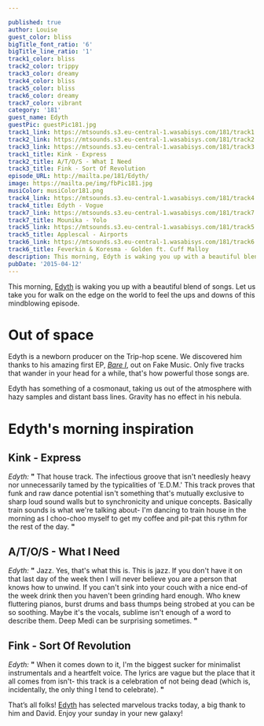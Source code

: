 ```yaml
---

published: true
author: Louise
guest_color: bliss
bigTitle_font_ratio: '6'
bigTitle_line_ratio: '1'
track1_color: bliss
track2_color: trippy
track3_color: dreamy
track4_color: bliss
track5_color: bliss
track6_color: dreamy
track7_color: vibrant
category: '181'
guest_name: Edyth
guestPic: guestPic181.jpg
track1_link: https://mtsounds.s3.eu-central-1.wasabisys.com/181/track1.mp3
track2_link: https://mtsounds.s3.eu-central-1.wasabisys.com/181/track2.mp3
track3_link: https://mtsounds.s3.eu-central-1.wasabisys.com/181/track3.mp3
track1_title: Kink - Express
track2_title: A/T/O/S - What I Need
track3_title: Fink - Sort Of Revolution
episode_URL: http://mailta.pe/181/Edyth/
image: https://mailta.pe/img/fbPic181.jpg
musiColor: musiColor181.png
track4_link: https://mtsounds.s3.eu-central-1.wasabisys.com/181/track4.mp3
track4_title: Edyth - Vogue
track7_link: https://mtsounds.s3.eu-central-1.wasabisys.com/181/track7.mp3
track7_title: Mounika - Yolo
track5_link: https://mtsounds.s3.eu-central-1.wasabisys.com/181/track5.mp3
track5_title: Applescal - Airports
track6_link: https://mtsounds.s3.eu-central-1.wasabisys.com/181/track6.mp3
track6_title: Feverkin & Koresma - Golden ft. Cuff Malloy
description: This morning, Edyth is waking you up with a beautiful blend of songs. Let us take you for walk on the edge on the world to feel the ups and downs of this mindblowing episode.
pubDate: '2015-04-12'
---
```


This morning, [Edyth](https://www.facebook.com/edythmusic?_rdr "Edyth's FB page") is waking you up with a beautiful blend of songs. Let us take you for walk on the edge on the world to feel the ups and downs of this mindblowing episode. 

# Out of space
Edyth is a newborn producer on the Trip-hop scene. We discovered him thanks to his amazing first EP, [_Bare I_](https://soundcloud.com/fakemusicrec/sets/edyth-bare-1 "Listen to Bare I"), out on Fake Music. Only five tracks that wander in your head for a while, that's how powerful those songs are.

Edyth has something of a cosmonaut, taking us out of the atmosphere with hazy samples and distant bass lines. Gravity has no effect in his nebula.

# Edyth's morning inspiration

## Kink - Express
_Edyth:_ **"** That house track. The infectious groove that isn't needlesly heavy nor unnecessarily tamed by the typicalities of 'E.D.M.' This track proves that funk and raw dance potential isn't something that's mutually exclusive to sharp loud sound walls but to synchronicity and unique concepts. Basically train sounds is what we're talking about- I'm dancing to train house in the morning as I choo-choo myself to get my coffee and pit-pat this rythm for the rest of the day. **"** 

## A/T/O/S - What I Need 
_Edyth:_ **"** Jazz. Yes, that's what this is. This is jazz. If you don't have it on that last day of the week then I will never believe you are a person that knows how to unwind. If you can't sink into your couch with a nice end-of the week drink then you haven't been grinding hard enough. Who knew fluttering pianos, burst drums and bass thumps being strobed at you can be so soothing. Maybe it's the vocals, sublime isn't enough of a word to describe them. Deep Medi can be surprising sometimes. **"** 

## Fink - Sort Of Revolution
_Edyth:_ **"** When it comes down to it, I'm the biggest sucker for minimalist instrumentals and a heartfelt voice. The lyrics are vague but the place that it all comes from isn't- this track is a celebration of not being dead (which is, incidentally, the only thing I tend to celebrate). **"** 

 

That’s all folks! [Edyth](https://www.facebook.com/edythmusic?_rdr) has selected marvelous tracks today, a big thank to him and David. Enjoy your sunday in your new galaxy!